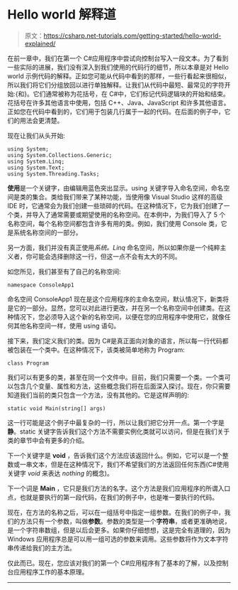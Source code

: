 # Hello world 解释道

> 原文：<https://csharp.net-tutorials.com/getting-started/hello-world-explained/>

在前一章中，我们在第一个 C#应用程序中尝试向控制台写入一段文本。为了看到一些实际的进展，我们没有深入到我们使用的代码行的细节，所以本章是对 Hello world 示例代码的解释。正如您可能从代码中看到的那样，一些行看起来很相似，所以我们将它们分组放回以进行单独解释。让我们从代码中最短、最常见的字符开始:{和}。它们通常被称为花括号，在 C#中，它们标记代码逻辑块的开始和结束。花括号在许多其他语言中使用，包括 C++、Java、JavaScript 和许多其他语言。正如您在代码中看到的，它们用于包装几行属于一起的代码。在后面的例子中，它们的用法会更清楚。

现在让我们从头开始:

```
using System;
using System.Collections.Generic;
using System.Linq;
using System.Text;
using System.Threading.Tasks;
```

**使用**是一个关键字，由编辑用蓝色突出显示。using 关键字导入命名空间，命名空间是类的集合。类给我们带来了某种功能，当使用像 Visual Studio 这样的高级 IDE 时，它通常会为我们创建一些琐碎的代码。在这种情况下，它为我们创建了一个类，并导入了通常需要或期望使用的名称空间。在本例中，为我们导入了 5 个名称空间，每个名称空间都包含许多有用的类。例如，我们使用 Console 类，它是系统名称空间的一部分。

另一方面，我们并没有真正使用*系统。Linq* 命名空间，所以如果你是一个纯粹主义者，你可能会选择删除这一行，但这一点不会有太大的不同。

如您所见，我们甚至有了自己的名称空间:

<input type="hidden" name="IL_IN_ARTICLE">

```
namespace ConsoleApp1
```

命名空间 ConsoleApp1 现在是这个应用程序的主命名空间，默认情况下，新类将是它的一部分。显然，您可以对此进行更改，并在另一个名称空间中创建类。在这种情况下，您必须导入这个新的名称空间，以便在您的应用程序中使用它，就像任何其他名称空间一样，使用 using 语句。

接下来，我们定义我们的类。因为 C#是真正面向对象的语言，所以每一行代码都被包装在一个类中。在这种情况下，该类被简单地称为 Program:

```
class Program
```

我们可以有更多的类，甚至在同一个文件中。目前，我们只需要一个类。一个类可以包含几个变量、属性和方法，这些概念我们将在后面深入探讨。现在，你只需要知道我们当前的类只包含一个方法，没有其他的。它是这样声明的:

```
static void Main(string[] args)
```

这一行可能是这个例子中最复杂的一行，所以让我们把它分开一点。第一个字是**静**。static 关键字告诉我们这个方法不需要实例化类就可以访问，但是在我们关于类的章节中会有更多的介绍。

下一个关键字是 **void** ，告诉我们这个方法应该返回什么。例如，它可以是一个整数或一串文本，但是在这种情况下，我们不希望我们的方法返回任何东西(C#使用关键字 *void* 来表达 *nothing* 的概念)。

下一个词是 **Main** ，它只是我们方法的名字。这个方法是我们应用程序的所谓入口点，也就是要执行的第一段代码，在我们的例子中，也是唯一要执行的代码。

现在，在方法的名称之后，可以在一组括号中指定一组参数。在我们的例子中，我们的方法只有一个参数，叫做**参数**。参数的类型是一个**字符串**，或者更准确地说，是一个字符串数组，但是以后会更多。如果你仔细想想，这是完全有道理的，因为 Windows 应用程序总是可以用一组可选的参数来调用。这些参数将作为文本字符串传递给我们的主方法。

仅此而已。现在，您应该对我们的第一个 C#应用程序有了基本的了解，以及控制台应用程序工作的基本原理。

* * *